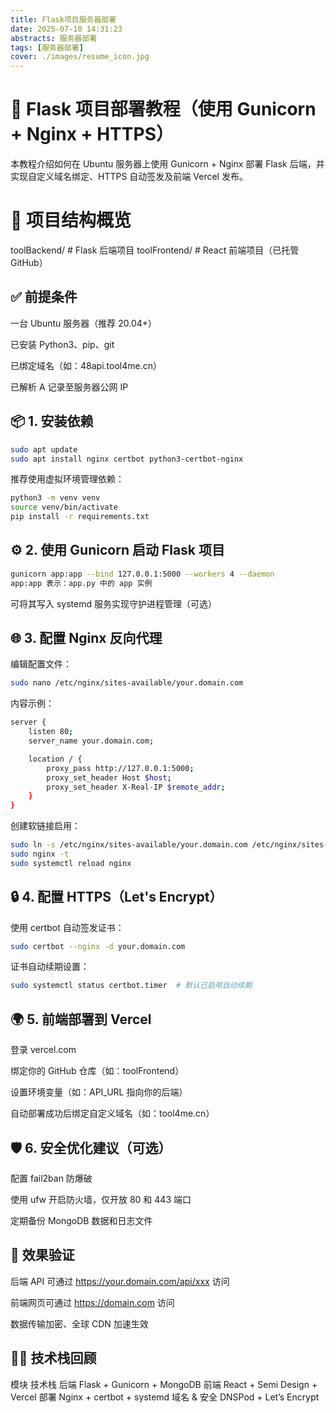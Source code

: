 ```yaml
---
title: Flask项目服务器部署
date: 2025-07-10 14:31:23
abstracts: 服务器部署
tags: [服务器部署]
cover: ./images/resume_icon.jpg
---
```


# 🚀 Flask 项目部署教程（使用 Gunicorn + Nginx + HTTPS）
本教程介绍如何在 Ubuntu 服务器上使用 Gunicorn + Nginx 部署 Flask 后端，并实现自定义域名绑定、HTTPS 自动签发及前端 Vercel 发布。

# 🧱 项目结构概览
toolBackend/           # Flask 后端项目
toolFrontend/          # React 前端项目（已托管 GitHub）
## ✅ 前提条件
一台 Ubuntu 服务器（推荐 20.04+）

已安装 Python3、pip、git

已绑定域名（如：48api.tool4me.cn）

已解析 A 记录至服务器公网 IP

## 📦 1. 安装依赖
``` bash
sudo apt update
sudo apt install nginx certbot python3-certbot-nginx
```
推荐使用虚拟环境管理依赖：
``` bash
python3 -m venv venv
source venv/bin/activate
pip install -r requirements.txt
```
## ⚙️ 2. 使用 Gunicorn 启动 Flask 项目
``` bash
gunicorn app:app --bind 127.0.0.1:5000 --workers 4 --daemon
app:app 表示：app.py 中的 app 实例
```

可将其写入 systemd 服务实现守护进程管理（可选）

## 🌐 3. 配置 Nginx 反向代理
编辑配置文件：
``` bash
sudo nano /etc/nginx/sites-available/your.domain.com
```
内容示例：
``` bash
server {
    listen 80;
    server_name your.domain.com;

    location / {
        proxy_pass http://127.0.0.1:5000;
        proxy_set_header Host $host;
        proxy_set_header X-Real-IP $remote_addr;
    }
}
```
创建软链接启用：
``` bash
sudo ln -s /etc/nginx/sites-available/your.domain.com /etc/nginx/sites-enabled/
sudo nginx -t
sudo systemctl reload nginx
```
## 🔒 4. 配置 HTTPS（Let's Encrypt）
使用 certbot 自动签发证书：
``` bash
sudo certbot --nginx -d your.domain.com
```
证书自动续期设置：
``` bash
sudo systemctl status certbot.timer  # 默认已启用自动续期
```
## 🌍 5. 前端部署到 Vercel
登录 vercel.com

绑定你的 GitHub 仓库（如：toolFrontend）

设置环境变量（如：API_URL 指向你的后端）

自动部署成功后绑定自定义域名（如：tool4me.cn）

## 🛡️ 6. 安全优化建议（可选）
配置 fail2ban 防爆破

使用 ufw 开启防火墙，仅开放 80 和 443 端口

定期备份 MongoDB 数据和日志文件

## 🎯 效果验证
后端 API 可通过 https://your.domain.com/api/xxx 访问

前端网页可通过 https://domain.com 访问

数据传输加密、全球 CDN 加速生效

## 👨‍💻 技术栈回顾
模块	技术栈
后端	Flask + Gunicorn + MongoDB
前端	React + Semi Design + Vercel
部署	Nginx + certbot + systemd
域名 & 安全	DNSPod + Let’s Encrypt
